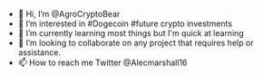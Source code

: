 - 👋 Hi, I’m @AgroCryptoBear
- 👀 I’m interested in #Dogecoin #future crypto investments
- 🌱 I’m currently learning most things but I'm quick at learning 
- 💞️ I’m looking to collaborate on any project that requires help or assistance. 
- 📫 How to reach me Twitter @Alecmarshall16

<!---
AgroCryptoBear/AgroCryptoBear is a ✨ special ✨ repository because its `README.md` (this file) appears on your GitHub profile.
You can click the Preview link to take a look at your changes.
--->
